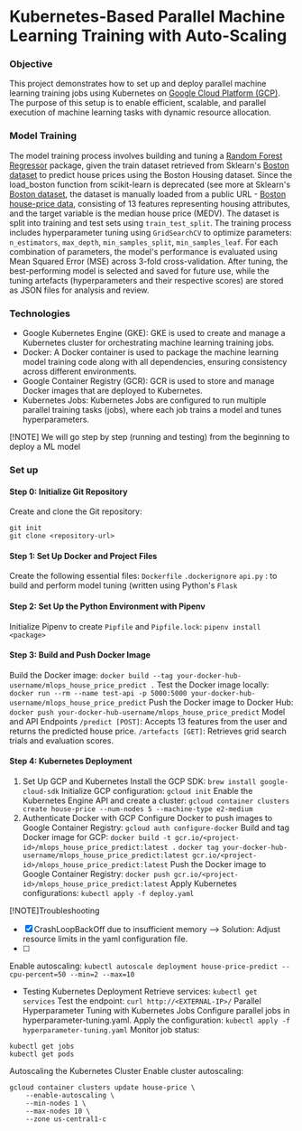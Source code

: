 # Kubernetes-Based Parallel Machine Learning Training with Auto-Scaling

### Objective
This project demonstrates how to set up and deploy parallel machine learning training jobs using Kubernetes on [Google Cloud Platform (GCP)](https://cloud.google.com/run/?utm_source=PMAX&utm_medium=PMAX&utm_campaign=FY24-H2-apac-gcp-DR-campaign-AU-cloud+run&utm_content=au-en&&https://ad.doubleclick.net/ddm/trackclk/N5295.276639.GOOGLEADWORDS/B26943865.344329733;dc_trk_aid=535895606;dc_trk_cid%3D163098484;dc_lat%3D;dc_rdid%3D;tag_for_child_directed_treatment%3D;tfua%3D;ltd%3D&gad_source=1&gclid=Cj0KCQjwmt24BhDPARIsAJFYKk3s4pj0WakAOgVpjYds2Q__bRLlUqSRPzxyN3d43s0ELdY_VbNLjlEaAnOhEALw_wcB&gclsrc=aw.ds&hl=en). The purpose of this setup is to enable efficient, scalable, and parallel execution of machine learning tasks with dynamic resource allocation.

### Model Training
The model training process involves building and tuning a [Random Forest Regressor](https://scikit-learn.org/1.5/modules/generated/sklearn.ensemble.RandomForestClassifier.html) package, given the train dataset retrieved from Sklearn's [Boston dataset](https://scikit-learn.org/1.0/modules/generated/sklearn.datasets.load_boston.html) to predict house prices using the Boston Housing dataset. Since the load_boston function from scikit-learn is deprecated (see more at Sklearn's [Boston dataset](https://scikit-learn.org/1.0/modules/generated/sklearn.datasets.load_boston.html), the dataset is manually loaded from a public URL - [Boston house-price data](https://lib.stat.cmu.edu/datasets/boston), consisting of 13 features representing housing attributes, and the target variable is the median house price (MEDV). The dataset is split into training and test sets using `train_test_split`. The training process includes hyperparameter tuning using `GridSearchCV` to optimize parameters: `n_estimators`, `max_depth`, `min_samples_split`, `min_samples_leaf`. For each combination of parameters, the model's performance is evaluated using Mean Squared Error (MSE) across 3-fold cross-validation. After tuning, the best-performing model is selected and saved for future use, while the tuning artefacts (hyperparameters and their respective scores) are stored as JSON files for analysis and review.

### Technologies
* Google Kubernetes Engine (GKE): GKE is used to create and manage a Kubernetes cluster for orchestrating machine learning training jobs.
* Docker: A Docker container is used to package the machine learning model training code along with all dependencies, ensuring consistency across different environments.
* Google Container Registry (GCR): GCR is used to store and manage Docker images that are deployed to Kubernetes.
* Kubernetes Jobs: Kubernetes Jobs are configured to run multiple parallel training tasks (jobs), where each job trains a model and tunes hyperparameters.

[!NOTE]
We will go step by step (running and testing) from the beginning to deploy a ML model 

### Set up
#### Step 0: Initialize Git Repository
Create and clone the Git repository:
   ```
   git init
   git clone <repository-url>
   ```

#### Step 1: Set Up Docker and Project Files
Create the following essential files:
`Dockerfile` 
`.dockerignore` 
`api.py` : to build and perform model tuning (written using Python's `Flask`

#### Step 2: Set Up the Python Environment with Pipenv
Initialize Pipenv to create `Pipfile` and `Pipfile.lock`:
`pipenv install <package>`

#### Step 3: Build and Push Docker Image
Build the Docker image:
`docker build --tag your-docker-hub-username/mlops_house_price_predict .`
Test the Docker image locally:
`docker run --rm --name test-api -p 5000:5000 your-docker-hub-username/mlops_house_price_predict`
Push the Docker image to Docker Hub:
`docker push your-docker-hub-username/mlops_house_price_predict`
Model and API Endpoints
`/predict [POST]`: Accepts 13 features from the user and returns the predicted house price.
`/artefacts [GET]`: Retrieves grid search trials and evaluation scores.

#### Step 4: Kubernetes Deployment
1. Set Up GCP and Kubernetes
Install the GCP SDK:
`brew install google-cloud-sdk`
Initialize GCP configuration:
`gcloud init`
Enable the Kubernetes Engine API and create a cluster:
`gcloud container clusters create house-price --num-nodes 5 --machine-type e2-medium`
2. Authenticate Docker with GCP
Configure Docker to push images to Google Container Registry:
`gcloud auth configure-docker`
Build and tag Docker image for GCP:
`docker build -t gcr.io/<project-id>/mlops_house_price_predict:latest .`
`docker tag your-docker-hub-username/mlops_house_price_predict:latest gcr.io/<project-id>/mlops_house_price_predict:latest`
Push the Docker image to Google Container Registry:
`docker push gcr.io/<project-id>/mlops_house_price_predict:latest`
Apply Kubernetes configurations:
`kubectl apply -f deploy.yaml`

[!NOTE]Troubleshooting
- [x] CrashLoopBackOff due to insufficient memory --> Solution: Adjust resource limits in the yaml configuration file.
- [ ] 


Enable autoscaling:
`kubectl autoscale deployment house-price-predict --cpu-percent=50 --min=2 --max=10`

- Testing Kubernetes Deployment
Retrieve services:
`kubectl get services`
Test the endpoint:
`curl http://<EXTERNAL-IP>/`
Parallel Hyperparameter Tuning with Kubernetes Jobs
Configure parallel jobs in hyperparameter-tuning.yaml.
Apply the configuration:
`kubectl apply -f hyperparameter-tuning.yaml`
Monitor job status:
```
kubectl get jobs
kubectl get pods
```
Autoscaling the Kubernetes Cluster
Enable cluster autoscaling:
```
gcloud container clusters update house-price \
    --enable-autoscaling \
    --min-nodes 1 \
    --max-nodes 10 \
    --zone us-central1-c
```










